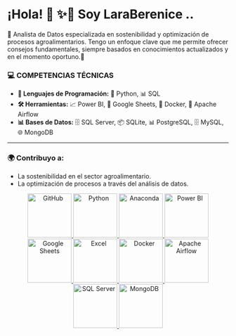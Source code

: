 # ¡Hola! 👋 ✨🔭 Soy LaraBerenice ..

🌱 Analista de Datos especializada en sostenibilidad y optimización de procesos agroalimentarios. Tengo un enfoque clave que me permite ofrecer consejos fundamentales, siempre basados en conocimientos actualizados y en el momento oportuno.🌱

### 💻 COMPETENCIAS TÉCNICAS
- **🔧 Lenguajes de Programación:** 🐍 Python, 📊 SQL
- **🛠 Herramientas:** 📈 Power BI, 📅 Google Sheets, 🐳 Docker, 🚀 Apache Airflow
- **📊 Bases de Datos:** 🗄️ SQL Server, 📦 SQLite, 📊 PostgreSQL, 🗄️ MySQL, 🌐 MongoDB

---

### 🌍 Contribuyo a:
- La sostenibilidad en el sector agroalimentario.
- La optimización de procesos a través del análisis de datos.

<p align="center">
    <a href="git_hub">
        <img src="https://github.com/user-attachments/assets/70bb8b8e-b3ce-48a3-ae6f-5c4cb1db8434" alt="GitHub" width="100" height="100">
    </a>
    <a href="ENLACE_Python">
        <img src="https://img.icons8.com/?size=100&id=13441&format=png&color=000000" alt="Python" width="100" height="100">
    </a>
    <a href="ENLACE_ANACONDA">
        <img src="https://github.com/user-attachments/assets/da3b70cd-0db3-49db-9d32-b3a42853b53f" alt="Anaconda" width="100" height="100">
    </a>
    <a href="ENLACE_POWER_BI">
        <img src="https://img.icons8.com/?size=100&id=qYfwpsRXEcpc&format=png&color=000000" alt="Power BI" width="100" height="100">
    </a>
    <a href="ENLACE_GOOGLE_SHEETS">
        <img src="https://img.icons8.com/?size=100&id=30461&format=png&color=000000" alt="Google Sheets" width="100" height="100">
    </a>
    <a href="ENLACE_EXCEL">
        <img src="https://img.icons8.com/?size=100&id=UECmBSgBOvPT&format=png&color=000000" alt="Excel" width="100" height="100">
    </a>
    <a href="ENLACE_DOCKER">
        <img src="https://img.icons8.com/?size=100&id=cdYUlRaag9G9&format=png&color=000000" alt="Docker" width="100" height="100">
    </a>
    <a href="ENLACE_APACHE_AIRFLOW">
        <img src="https://github.com/user-attachments/assets/8ff6532e-81c5-4abc-bb0a-dea8e6cf0c79" alt="Apache Airflow" width="100" height="100">
    </a>
    <a href="ENLACE_SQL_SERVER">
        <img src="https://img.icons8.com/?size=100&id=uOsDUfEtcu5S&format=png&color=000000" alt="SQL Server" width="100" height="100">
    </a>
    <a href="ENLACE_MONGODB">
        <img src="https://github.com/user-attachments/assets/404c6695-7ff9-421e-bf46-a3cb714f1521" alt="MongoDB" width="100" height="100">
    </a>
</p>





